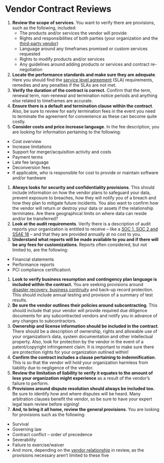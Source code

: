 # Vendor Contract Reviews

1. **Review the scope of services**. You want to verify there are provisions, such as the following, included:
   * The products and/or services the vendor will provide
   * Rights and responsibilities of both parties (your organization and the [third-party vendor](https://www.venminder.com/blog/who-considered-third-party-vendor))
   * Language around any timeframes promised or custom services requested
   * Rights to modify products and/or services
   * Any guidelines around adding products or services and contract re-negotiation
2. **Locate the performance standards and make sure they are adequate**. Here you should find the [service level agreement](https://www.venminder.com/blog/difference-between-vendor-contract-and-service-level-agreement-sla) (SLA) requirements, remedies and any penalties if the SLAs are not met.
3. **Verify the duration of the contract is correct.** Confirm that the term, renewal term, non-renewal and termination notice periods and anything else related to timeframes are accurate.
4. **Ensure there is a default and termination clause within the contract**. Also, be sure to review for early termination fees in the event you need to terminate the agreement for convenience as these can become quite costly.
5. **Consider costs and price increase language**. In the fee description, you are looking for information pertaining to the following:

* Cost overview
* Increase limitations
* Support for merger/acquisition activity and costs
* Payment terms
* Late fee language
* Deconversion fees
* If applicable, who is responsible for cost to provide or maintain software and/or hardware

1. **Always looks for security and confidentiality provisions**. This should include information on how the vendor plans to safeguard your data, prevent exposure to breaches, how they will notify you of a breach and how they plan to mitigate future incidents. You also want to confirm how the vendor will return or destroy your data or assets if the relationship terminates. Are there geographical limits on where data can reside and/or be transferred?
2. **Look at the audit requirements**. Verify there is a description of audit reports your organization is entitled to receive – like a [SOC 1, SOC 2 and SSAE 18](https://www.venminder.com/blog/bank-credit-union-vendor-soc-1-2-3-understanding-the-differences) – and that they are provided annually at no cost to you.
3. **Understand what reports will be made available to you and if there will be any fees for customizations**. Reports often considered, but not limited to, are the following:

* Financial statements
* Performance reports
* PCI compliance certification\


1. **Look to verify business resumption and contingency plan language is included within the contract.** You are seeking provisions around [disaster recovery, business continuity](https://www.venminder.com/managed-services/business-continuity-disaster-recovery-analysis) and back-up record protection. This should include annual testing and provision of a summary of test results.
2. **Be sure the vendor outlines their policies around subcontracting**. This should include that your vendor will provide required due diligence documents for any subcontracted vendors and notify you in advance of any changes to subcontractors.
3. **Ownership and license information should be included in the contract**. There should be a description of ownership, rights and allowable use of your organization’s data, system documentation and other intellectual property. Also, look for protection by the vendor in the event of a patent/copyright infringement claim. It is important to make sure there are protection rights for your organization outlined within!
4. **Confirm the contract includes a clause pertaining to indemnification**. This is so that the vendor will hold your organization harmless from liability due to negligence of the vendor.
5. **Review the limitation of liability to verify it equates to the amount of loss your organization might experience** as a result of the vendor’s failure to perform.
6. **Provisions around dispute resolution should always be included too.** Be sure to identify how and where disputes will be heard. Many arbitration clauses benefit the vendor, so be sure to have your expert legal team review before signing!
7. **And, to bring it all home, review the general provisions**. You are looking for provisions such as the following:

* Survival
* Governing law
* Contract conflict – order of precedence
* Severability
* Failure to exercise/waiver
* And more, depending on the [vendor relationship](https://www.venminder.com/blog/manage-vendor-relationships-oversight) in review, as the provisions necessary aren’t limited to these five
